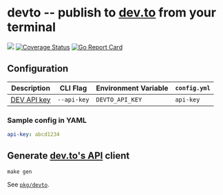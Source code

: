 # devto -- publish to [dev.to](https://dev.to) from your terminal

[![](https://github.com/shihanng/devto/workflows/main/badge.svg?branch=develop)](https://github.com/shihanng/devto/actions?query=workflow%3Amain)
[![Coverage Status](https://coveralls.io/repos/github/shihanng/devto/badge.svg?branch=develop)](https://coveralls.io/github/shihanng/devto?branch=develop)
[![Go Report Card](https://goreportcard.com/badge/github.com/shihanng/devto)](https://goreportcard.com/report/github.com/shihanng/devto)

## Configuration

| Description                                                    | CLI Flag    | Environment Variable | `config.yml` |
|----------------------------------------------------------------|-------------|----------------------|--------------|
| [DEV API key](https://docs.dev.to/api/#section/Authentication) | `--api-key` | `DEVTO_API_KEY`      | `api-key`    |

### Sample config in YAML

```yaml
api-key: abcd1234
```


## Generate [dev.to's API](https://docs.dev.to/api/) client

```
make gen
```

See [`pkg/devto`](./pkg/devto).
